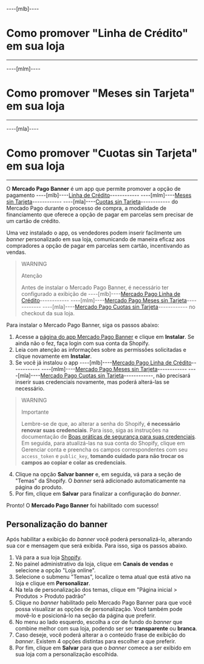 ----[mlb]----
# Como promover "Linha de Crédito" em sua loja

------------
----[mlm]----
# Como promover "Meses sin Tarjeta" em sua loja

------------
----[mla]----
# Como promover "Cuotas sin Tarjeta" em sua loja

------------

O **Mercado Pago Banner** é um app que permite promover a opção de pagamento ----[mlb]----[Linha de Crédito](/developers/pt/docs/shopify/integration-configuration/meses-sin-tarjeta)------------ ----[mlm]----[Meses sin Tarjeta](/developers/pt/docs/shopify/integration-configuration/meses-sin-tarjeta)------------ ----[mla]----[Cuotas sin Tarjeta](/developers/pt/docs/shopify/integration-configuration/meses-sin-tarjeta)------------ do Mercado Pago durante o processo de compra, a modalidade de financiamento que oferece a opção de pagar em parcelas sem precisar de um cartão de crédito.

Uma vez instalado o app, os vendedores podem inserir facilmente um _banner_ personalizado em sua loja, comunicando de maneira eficaz aos compradores a opção de pagar em parcelas sem cartão, incentivando as vendas.

> WARNING
>
> Atenção
>
> Antes de instalar o Mercado Pago Banner, é necessário ter configurado a exibição de ----[mlb]----[Mercado Pago Linha de Crédito](/developers/pt/docs/shopify/integration-configuration/meses-sin-tarjeta)------------ ----[mlm]----[Mercado Pago Meses sin Tarjeta](/developers/pt/docs/shopify/integration-configuration/meses-sin-tarjeta)------------ ----[mla]----[Mercado Pago Cuotas sin Tarjeta](/developers/pt/docs/shopify/integration-configuration/meses-sin-tarjeta)------------ no checkout da sua loja.

Para instalar o Mercado Pago Banner, siga os passos abaixo:

1. Acesse a [página do app Mercado Pago Banner](https://apps.shopify.com/mercado-pago-banner?locale=pt-BR) e clique em **Instalar**. Se ainda não o fez, faça login com sua conta da Shopify.
2. Leia com atenção as informações sobre as permissões solicitadas e clique novamente em **Instalar**.
3. Se você já instalou o app ----[mlb]----[Mercado Pago Linha de Crédito](/developers/pt/docs/shopify/integration-configuration/meses-sin-tarjeta)------------ ----[mlm]----[Mercado Pago Meses sin Tarjeta](/developers/pt/docs/shopify/integration-configuration/meses-sin-tarjeta)------------ ----[mla]----[Mercado Pago Cuotas sin Tarjeta](/developers/pt/docs/shopify/integration-configuration/meses-sin-tarjeta)------------, não precisará inserir suas credenciais novamente, mas poderá alterá-las se necessário. 

> WARNING
>
> Importante
>
> Lembre-se de que, ao alterar a senha do Shopify, **é necessário renovar suas credenciais**. Para isso, siga as instruções na documentação de [Boas práticas de segurança para suas credenciais](/developers/pt/docs/shopify/best-practices/credentials-best-practices/secure-credentials). Em seguida, para atualizá-las na sua conta do Shopify, clique em Gerenciar conta e preencha os campos correspondentes com seu `access_token` e `public_key`, **tomando cuidado para não trocar os campos ao copiar e colar as credenciais**.

4. Clique na opção **Salvar banner** e, em seguida, vá para a seção de "Temas" da Shopify. O _banner_ será adicionado automaticamente na página do produto.
5. Por fim, clique em **Salvar** para finalizar a configuração do _banner_.

Pronto! O **Mercado Pago Banner** foi habilitado com sucesso!

## Personalização do banner

Após habilitar a exibição do _banner_ você poderá personalizá-lo, alterando sua cor e mensagem que será exibida. Para isso, siga os passos abaixo.

1. Vá para a sua loja [Shopify](https://accounts.shopify.com/store-login).
2. No painel administrativo da loja, clique em **Canais de vendas** e selecione a opção "Loja online".
3. Selecione o submenu "Temas", localize o tema atual que está ativo na loja e clique em **Personalizar**.
4. Na tela de personalização dos temas, clique em "Página inicial > Produtos > Produto padrão" 
5. Clique no _banner_ habilitado pelo Mercado Pago Banner para que você possa visualizar as opções de personalização. Você também pode movê-lo e posicioná-lo na seção da página que preferir.
6. No menu ao lado esquerdo, escolha a cor de fundo do _banner_ que combine melhor com sua loja, podendo ser ser **transparente** ou **branca**.
7. Caso deseje, você poderá alterar a o conteúdo frase de exibição do _banner_. Existem 4 opções distintas para escolher a que preferir.
8. Por fim, clique em **Salvar** para que o _banner_ comece a ser exibido em sua loja com a personalização escolhida.